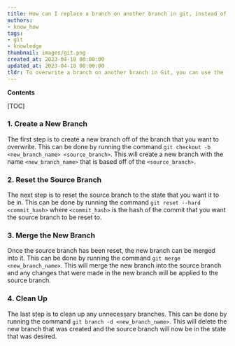 ```yaml
---
title: How can I replace a branch on another branch in git, instead of combining them?
authors:
- know_how
tags:
- git
- knowledge
thumbnail: images/git.png
created_at: 2023-04-18 00:00:00
updated_at: 2023-04-18 00:00:00
tldr: To overwrite a branch on another branch in Git, you can use the `git reset --hard` command.
---
```


**Contents**

[TOC]

### 1. Create a New Branch

The first step is to create a new branch off of the branch that you want to overwrite. This can be done by running the command `git checkout -b <new_branch_name> <source_branch>`. This will create a new branch with the name `<new_branch_name>` that is based off of the `<source_branch>`.

### 2. Reset the Source Branch

The next step is to reset the source branch to the state that you want it to be in. This can be done by running the command `git reset --hard <commit_hash>` where `<commit_hash>` is the hash of the commit that you want the source branch to be reset to.

### 3. Merge the New Branch

Once the source branch has been reset, the new branch can be merged into it. This can be done by running the command `git merge <new_branch_name>`. This will merge the new branch into the source branch and any changes that were made in the new branch will be applied to the source branch.

### 4. Clean Up

The last step is to clean up any unnecessary branches. This can be done by running the command `git branch -d <new_branch_name>`. This will delete the new branch that was created and the source branch will now be in the state that was desired.
